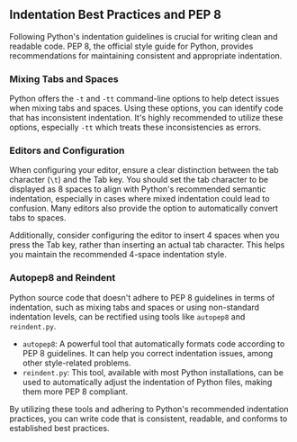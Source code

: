 ## Indentation Best Practices and PEP 8

Following Python's indentation guidelines is crucial for writing clean and readable code. PEP 8, the official style guide for Python, provides recommendations for maintaining consistent and appropriate indentation.

### Mixing Tabs and Spaces

Python offers the `-t` and `-tt` command-line options to help detect issues when mixing tabs and spaces. Using these options, you can identify code that has inconsistent indentation. It's highly recommended to utilize these options, especially `-tt` which treats these inconsistencies as errors.

### Editors and Configuration

When configuring your editor, ensure a clear distinction between the tab character (`\t`) and the Tab key. You should set the tab character to be displayed as 8 spaces to align with Python's recommended semantic indentation, especially in cases where mixed indentation could lead to confusion. Many editors also provide the option to automatically convert tabs to spaces.

Additionally, consider configuring the editor to insert 4 spaces when you press the Tab key, rather than inserting an actual tab character. This helps you maintain the recommended 4-space indentation style.

### Autopep8 and Reindent

Python source code that doesn't adhere to PEP 8 guidelines in terms of indentation, such as mixing tabs and spaces or using non-standard indentation levels, can be rectified using tools like `autopep8` and `reindent.py`.

- `autopep8`: A powerful tool that automatically formats code according to PEP 8 guidelines. It can help you correct indentation issues, among other style-related problems.
- `reindent.py`: This tool, available with most Python installations, can be used to automatically adjust the indentation of Python files, making them more PEP 8 compliant.

By utilizing these tools and adhering to Python's recommended indentation practices, you can write code that is consistent, readable, and conforms to established best practices.